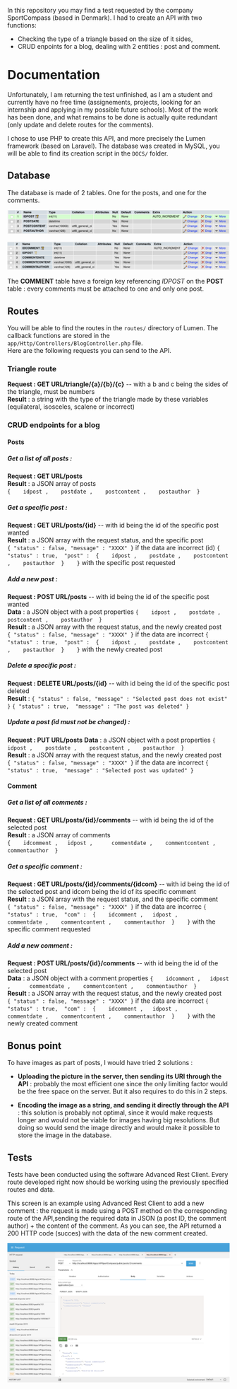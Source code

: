 In this repository you may find a test requested by the company SportCompass (based in Denmark). I had to create an API with two functions:        

* Checking the type of a triangle based on the size of it sides,         
* CRUD enpoints for a blog, dealing with 2 entities : post and comment.

# Documentation

Unfortunately, I am returning the test unfinished, as I am a student and currently have no free time (assignements, projects, looking for an internship and applying in my possible future schools). Most of the work has been done, and what remains to be done is actually quite redundant (only update and delete routes for the comments).

I chose to use PHP to create this API, and more precisely the Lumen framework (based on Laravel). The database was created in MySQL, you will be able to find its creation script in the `DOCS/` folder.

## Database

The database is made of 2 tables. One for the posts, and one for the comments.

![Table post](https://github.com/tsarrere/APISportCompass/blob/master/DOCS/post.png)

![Table comment](https://github.com/tsarrere/APISportCompass/blob/master/DOCS/comment.png)

The **COMMENT** table have a foreign key referencing *IDPOST* on the **POST** table : every comments must be attached to one and only one post.

## Routes

You will be able to find the routes in the `routes/` directory of Lumen. The callback functions are stored in the `app/Http/Controllers/BlogController.php` file.      
Here are the following requests you can send to the API.

### Triangle route

**Request : GET URL/triangle/{a}/{b}/{c}**   -- with a b and c being the sides of the triangle, must be numbers      
**Result** : a string with the type of the triangle made by these variables (equilateral, isosceles, scalene or incorrect)

### CRUD endpoints for a blog

#### Posts

##### Get a list of all posts :

**Request : GET URL/posts**  
    **Result** : a JSON array of posts    
        `{   
            idpost ,   
            postdate ,   
            postcontent ,   
            postauthor 
        }`

##### Get a specific post :

**Request : GET URL/posts/{id}**    -- with id being the id of the specific post wanted         
    **Result** : a JSON array with the request status, and the specific post    
        `{ "status" : false, "message" : "XXXX" }` if the data are incorrect (id)
        `{ "status" : true,  "post" : 
            {   
                idpost ,   
                postdate ,   
                postcontent ,   
                postauthor 
            }   
        }` with the specific post requested

##### Add a new post :

**Request : POST URL/posts**    -- with id being the id of the specific post wanted     
    **Data** : a JSON object with a post properties
        `{   
            idpost ,   
            postdate ,   
            postcontent ,   
            postauthor 
        }`       
    **Result** : a JSON array with the request status, and the newly created post    
        `{ "status" : false, "message" : "XXXX" }` if the data are incorrect
        `{ "status" : true,  "post" : 
            {   
                idpost ,   
                postdate ,   
                postcontent ,   
                postauthor 
            }   
        }` with the newly created post

##### Delete a specific post :

**Request : DELETE URL/posts/{id}**   -- with id being the id of the specific post deleted    
    **Result** :
        `{ "status" : false, "message" : "Selected post does not exist" }`
        `{ "status" : true,  "message" : "The post was deleted" }`

##### Update a post (id must not be changed) :

**Request : PUT URL/posts**
    **Data** : a JSON object with a post properties
        `{   
            idpost ,   
            postdate ,   
            postcontent ,   
            postauthor 
        }`       
    **Result** : a JSON array with the request status, and the newly created post    
        `{ "status" : false, "message" : "XXXX" }` if the data are incorrect
        `{ "status" : true,  "message" : "Selected post was updated" }`

#### Comment

##### Get a list of all comments :

**Request : GET URL/posts/{id}/comments**  -- with id being the id of the selected post    
    **Result** : a JSON array of comments    
        `{   
            idcomment ,  
            idpost ,     
            commentdate ,   
            commentcontent ,   
            commentauthor 
        }`

##### Get a specific comment :

**Request : GET URL/posts/{id}/comments/{idcom}**    -- with id being the id of the selected post and idcom being the id of its specific comment      
    **Result** : a JSON array with the request status, and the specific comment    
        `{ "status" : false, "message" : "XXXX" }` if the data are incorrec
        `{ "status" : true,  "com" : 
            {   
                idcomment ,  
                idpost ,     
                commentdate ,   
                commentcontent ,   
                commentauthor 
            }   
        }` with the specific comment requested

##### Add a new comment :

**Request : POST URL/posts/{id}/comments**    -- with id being the id of the selected post   
    **Data** : a JSON object with a comment properties
        `{   
            idcomment ,  
            idpost ,     
            commentdate ,   
            commentcontent ,   
            commentauthor 
        }`       
    **Result** : a JSON array with the request status, and the newly created post    
        `{ "status" : false, "message" : "XXXX" }` if the data are incorrect
        `{ "status" : true,  "com" : 
            {   
                idcomment ,  
                idpost ,     
                commentdate ,   
                commentcontent ,   
                commentauthor 
            }   
        }` with the newly created comment

## Bonus point

To have images as part of posts, I would have tried 2 solutions :

* **Uploading the picture in the server, then sending its URI through the API** : probably the most efficient one since the only limiting factor would be the free space on the server. But it also requires to do this in 2 steps.

* **Encoding the image as a string, and sending it directly through the API** : this solution is probably not optimal, since it would make requests longer and would not be viable for images having big resolutions. But doing so would send the image directly and would make it possible to store the image in the database.

## Tests

Tests have been conducted using the software Advanced Rest Client. Every route developed right now should be working using the previously specified routes and data.

This screen is an example using Advanced Rest Client to add a new comment : the request is made using a POST method on the corresponding route of the API,sending the required data in JSON (a post ID, the comment author) + the content of the comment. As you can see, the API returned a 200 HTTP code (succes) with the data of the new comment created.

![Screenshot de test utilisant Advanced Rest Client](https://github.com/tsarrere/APISportCompass/blob/master/DOCS/ScreenARC1.png)
